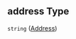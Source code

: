 ## address Type

`string` ([Address](iea43\_anemometer_calibration-properties-test-item-properties-oem-properties-address.md))
